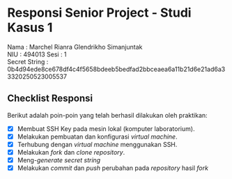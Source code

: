 # Responsi Senior Project - Studi Kasus 1

Nama : Marchel Rianra Glendrikho Simanjuntak  
NIU : 494013
Sesi : 1  
Secret String : 0b4d94ede8ce678df4c4f5658bdeeb5bedfad2bbceaea6a11b21d6e21ad6a33320250523005537

## Checklist Responsi

Berikut adalah poin-poin yang telah berhasil dilakukan oleh praktikan:

- [x] Membuat SSH Key pada mesin lokal (komputer laboratorium).
- [x] Melakukan pembuatan dan konfigurasi _virtual machine_.
- [x] Terhubung dengan _virtual machine_ menggunakan SSH.
- [x] Melakukan _fork_ dan _clone_ _repository_.
- [x] Meng-_generate_ _secret string_
- [x] Melakukan _commit_ dan _push_ perubahan pada _repository_ hasil _fork_
